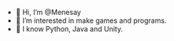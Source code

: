 - 👋 Hi, I’m @Menesay
- 👀 I’m interested in make games and programs.
- 🌱 I know Python, Java and Unity.

